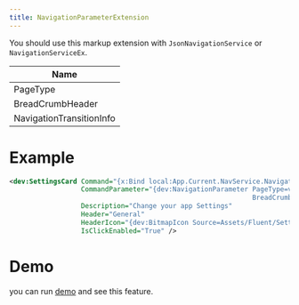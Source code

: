 ```yaml
---
title: NavigationParameterExtension
---
```


You should use this markup extension with `JsonNavigationService` or `NavigationServiceEx`.

|Name|
|-|
|PageType|
|BreadCrumbHeader|
|NavigationTransitionInfo|

# Example

```xml
<dev:SettingsCard Command="{x:Bind local:App.Current.NavService.NavigateToCommand}"
                  CommandParameter="{dev:NavigationParameter PageType=views:GeneralSettingPage,
                                                             BreadCrumbHeader='General'}"
                  Description="Change your app Settings"
                  Header="General"
                  HeaderIcon="{dev:BitmapIcon Source=Assets/Fluent/Settings.png}"
                  IsClickEnabled="True" />
```

# Demo
you can run [demo](https://github.com/Ghost1372/DevWinUI) and see this feature.